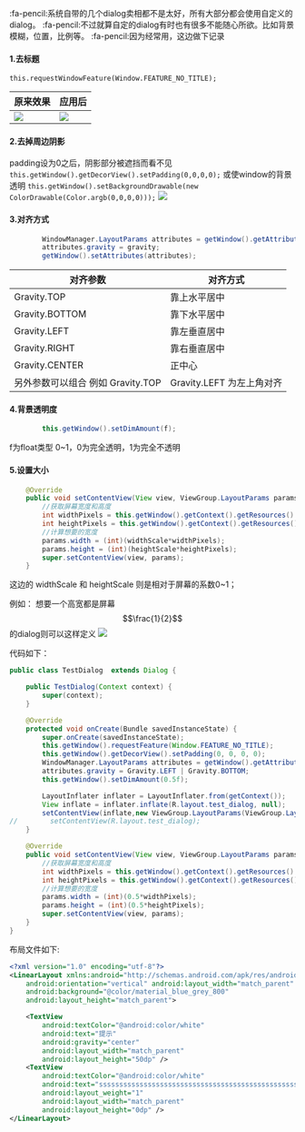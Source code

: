 :fa-pencil:系统自带的几个dialog卖相都不是太好，所有大部分都会使用自定义的dialog。
:fa-pencil:不过就算自定的dialog有时也有很多不能随心所欲。比如背景模糊，位置，比例等。
:fa-pencil:因为经常用，这边做下记录

#### 1.去标题
`this.requestWindowFeature(Window.FEATURE_NO_TITLE);`


|  原来效果 |  应用后 |
| ------------ | ------------ |
|  ![](http://d.pcs.baidu.com/thumbnail/a144bf098d28764e4b42f55300fffdf1?fid=4261477419-250528-694371476328328&time=1455897600&rt=sh&sign=FDTAER-DCb740ccc5511e5e8fedcff06b081203-7bvrtfSvJNCXeBRQ%2BG%2BH1BmKuG4%3D&expires=2h&chkv=0&chkbd=0&chkpc=&dp-logid=3311533595&dp-callid=0&size=c850_u580&quality=100) |  ![](http://d.pcs.baidu.com/thumbnail/aeb3060f9e6e93b6715a8eb2d2708b6b?fid=4261477419-250528-938044358574573&time=1455897600&rt=sh&sign=FDTAER-DCb740ccc5511e5e8fedcff06b081203-%2FuxrAKnUimmSUcLuHPpzxvHOKjc%3D&expires=2h&chkv=0&chkbd=0&chkpc=&dp-logid=3311533595&dp-callid=0&size=c850_u580&quality=100) |

#### 2.去掉周边阴影
padding设为0之后，阴影部分被遮挡而看不见
`this.getWindow().getDecorView().setPadding(0,0,0,0);`
或使window的背景透明
`this.getWindow().setBackgroundDrawable(new ColorDrawable(Color.argb(0,0,0,0)));`
![](http://d.pcs.baidu.com/thumbnail/34c0c80b4da32426e536bc8d897f1137?fid=4261477419-250528-221787642451310&time=1455897600&rt=sh&sign=FDTAER-DCb740ccc5511e5e8fedcff06b081203-ffv9TQRjaaNTEVdcXGnVWYS3Ows%3D&expires=2h&chkv=0&chkbd=0&chkpc=&dp-logid=3312867987&dp-callid=0&size=c850_u580&quality=100)

#### 3.对齐方式
```java
        WindowManager.LayoutParams attributes = getWindow().getAttributes();
        attributes.gravity = gravity;
        getWindow().setAttributes(attributes);
```
| 对齐参数  |  对齐方式 |
| ------------ | ------------ |
|  Gravity.TOP |  靠上水平居中 |
|  Gravity.BOTTOM |  靠下水平居中 |
|  Gravity.LEFT |  靠左垂直居中 |
|  Gravity.RIGHT |  靠右垂直居中 |
|  Gravity.CENTER |  正中心 |
另外参数可以组合 例如 Gravity.TOP | Gravity.LEFT 为左上角对齐

#### 4.背景透明度
```java
        this.getWindow().setDimAmount(f);
```
f为float类型 0~1，0为完全透明，1为完全不透明

#### 5.设置大小
``` java
    @Override
    public void setContentView(View view, ViewGroup.LayoutParams params) {
        //获取屏幕宽度和高度
        int widthPixels = this.getWindow().getContext().getResources().getDisplayMetrics().widthPixels;
        int heightPixels = this.getWindow().getContext().getResources().getDisplayMetrics().heightPixels;
        //计算想要的宽度
        params.width = (int)(widthScale*widthPixels);
        params.height = (int)(heightScale*heightPixels);
        super.setContentView(view, params);
    }
```
这边的 widthScale 和 heightScale 则是相对于屏幕的系数0~1；


例如：
    想要一个高宽都是屏幕$$\frac{1}{2}$$的dialog则可以这样定义
![](http://d.pcs.baidu.com/thumbnail/c6568265e5c05a2217148af2af65cc27?fid=4261477419-250528-967457576946922&time=1455897600&rt=sh&sign=FDTAER-DCb740ccc5511e5e8fedcff06b081203-YjymHolX1wBloBEDAngb6SbmeIs%3D&expires=2h&chkv=0&chkbd=0&chkpc=&dp-logid=3541566708&dp-callid=0&size=c850_u580&quality=100)

代码如下：
```java
public class TestDialog  extends Dialog {

    public TestDialog(Context context) {
        super(context);
    }

    @Override
    protected void onCreate(Bundle savedInstanceState) {
        super.onCreate(savedInstanceState);
        this.getWindow().requestFeature(Window.FEATURE_NO_TITLE);
        this.getWindow().getDecorView().setPadding(0, 0, 0, 0);
        WindowManager.LayoutParams attributes = getWindow().getAttributes();
        attributes.gravity = Gravity.LEFT | Gravity.BOTTOM;
        this.getWindow().setDimAmount(0.5f);

        LayoutInflater inflater = LayoutInflater.from(getContext());
        View inflate = inflater.inflate(R.layout.test_dialog, null);
        setContentView(inflate,new ViewGroup.LayoutParams(ViewGroup.LayoutParams.WRAP_CONTENT, ViewGroup.LayoutParams.WRAP_CONTENT));
//        setContentView(R.layout.test_dialog);
    }

    @Override
    public void setContentView(View view, ViewGroup.LayoutParams params) {
        //获取屏幕宽度和高度
        int widthPixels = this.getWindow().getContext().getResources().getDisplayMetrics().widthPixels;
        int heightPixels = this.getWindow().getContext().getResources().getDisplayMetrics().heightPixels;
        //计算想要的宽度
        params.width = (int)(0.5*widthPixels);
        params.height = (int)(0.5*heightPixels);
        super.setContentView(view, params);
    }
}
```
布局文件如下:
```xml
<?xml version="1.0" encoding="utf-8"?>
<LinearLayout xmlns:android="http://schemas.android.com/apk/res/android"
    android:orientation="vertical" android:layout_width="match_parent"
    android:background="@color/material_blue_grey_800"
    android:layout_height="match_parent">

    <TextView
        android:textColor="@android:color/white"
        android:text="提示"
        android:gravity="center"
        android:layout_width="match_parent"
        android:layout_height="50dp" />
    <TextView
        android:textColor="@android:color/white"
        android:text="sssssssssssssssssssssssssssssssssssssssssssssssssssssssss"
        android:layout_weight="1"
        android:layout_width="match_parent"
        android:layout_height="0dp" />
</LinearLayout>
```
